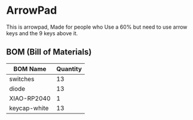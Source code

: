# ArrowPad
This is arrowpad, Made for people who Use a 60% but need to use arrow keys and the 9 keys above it.

## BOM (Bill of Materials)

| BOM Name     | Quantity |
| ------------ | -------- |
| switches     | 13       |
| diode        | 13       |
| XIAO-RP2040  | 1        |
| keycap-white | 13       |
